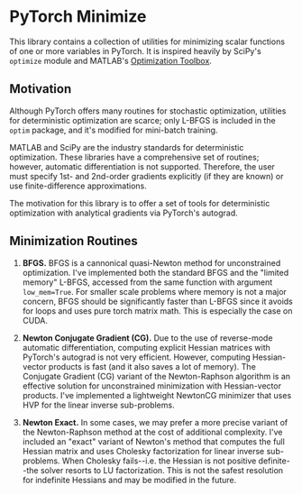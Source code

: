 # PyTorch Minimize

This library contains a collection of utilities for minimizing scalar functions of one or more variables in PyTorch. It is inspired heavily by SciPy's `optimize` module and MATLAB's [Optimization Toolbox](https://www.mathworks.com/products/optimization.html).

## Motivation
Although PyTorch offers many routines for stochastic optimization, utilities for deterministic optimization are scarce; only L-BFGS is included in the `optim` package, and it's modified for mini-batch training.

MATLAB and SciPy are the industry standards for deterministic optimization. 
These libraries have a comprehensive set of routines; however, automatic differentiation is not supported. 
Therefore, the user must specify 1st- and 2nd-order gradients explicitly (if they are known) or use finite-difference approximations.

The motivation for this library is to offer a set of tools for deterministic optimization with analytical gradients via PyTorch's autograd.

## Minimization Routines

1. __BFGS.__ BFGS is a cannonical quasi-Newton method for unconstrained optimization. I've implemented both the standard BFGS and the "limited memory" L-BFGS, accessed from the same function with argument `low_mem=True`. For smaller scale problems where memory is not a major concern, BFGS should be significantly faster than L-BFGS since it avoids for loops and uses pure torch matrix math. This is especially the case on CUDA.
   
2. __Newton Conjugate Gradient (CG).__ Due to the use of reverse-mode automatic differentiation, computing explicit Hessian matrices with PyTorch's autograd is not very efficient. However, computing Hessian-vector products is fast (and it also saves a lot of memory). The Conjugate Gradient (CG) variant of the Newton-Raphson algorithm is an effective solution for unconstrained minimization with Hessian-vector products. I've implemented a lightweight NewtonCG minimizer that uses HVP for the linear inverse sub-problems.

3. __Newton Exact.__ In some cases, we may prefer a more precise variant of the Newton-Raphson method at the cost of additional complexity. I've included an "exact" variant of Newton's method that computes the full Hessian matrix and uses Cholesky factorization for linear inverse sub-problems. When Cholesky fails--i.e. the Hessian is not positive definite--the solver resorts to LU factorization. This is not the safest resolution for indefinite Hessians and may be modified in the future.

